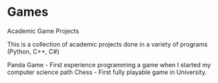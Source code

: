 # Games
Academic Game Projects

This is a collection of academic projects done in a variety of programs (Python, C++, C#)

Panda Game - First experience programming a game when I started my computer science path
Chess - First fully playable game in University.
